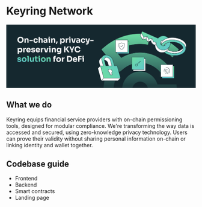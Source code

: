# Keyring Network
[![Keyring Network banner](https://github.com/Keyring-Network/.github/raw/master/profile/header.png)](https://keyring.network)

## What we do
Keyring equips financial service providers with on-chain permissioning tools, designed for modular compliance. We're transforming the way data is accessed and secured, using zero-knowledge privacy technology. Users can prove their validity without sharing personal information on-chain or linking identity and wallet together.

## Codebase guide
* Frontend
* Backend
* Smart contracts
* Landing page
